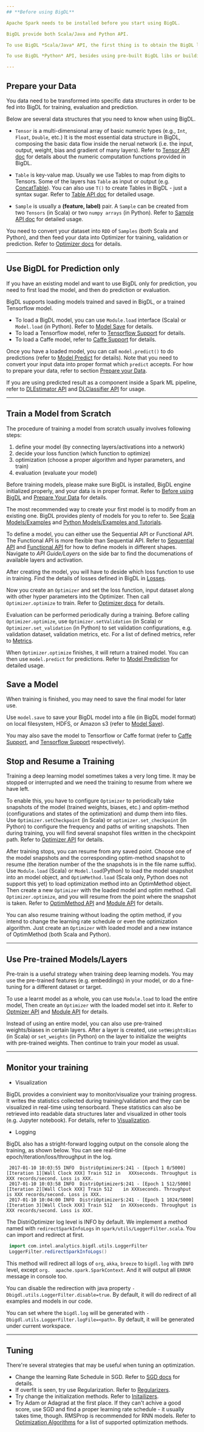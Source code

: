 ```yaml
---
## **Before using BigDL**

Apache Spark needs to be installed before you start using BigDL. 

BigDL provide both Scala/Java and Python API.  

To use BigDL *Scala/Java* API, the first thing is to obtain the BigDL libraries. You can either download the pre-built BigDL libs ([available here](release-download.md)), or build the libs from source code (available at [BigDL Github](https://github.com/intel-analytics/BigDL)). When writing programs, you need to ensure the SparkContext is created successfully and initialize BigDL engine before calling BigDL APIs. Refer to [Use Prebuild Libs](UserGuide/install-pre-built.md), [Build from Source](UserGuide/install-build-src.md), and [Run](UserGuide/run.md) for details about how to build BigDL and run a program in Scala.  

To use BigDL *Python* API, besides using pre-built BigDL libs or building from source, you can also install BigDL python via pip (only support some spark versions). You may use Python API in an interactive shell, or run a program in commandline, or use Jupyter notebooks. Before calling BigDL API's in your program, you have to ensure the SparkContext is succesfully created and initialize BigDL engine. Refer to [Python Install](PythonSupport/python-install.md) and [Python Run](PythonSupport/python-run.md) for details about how to install python and run python programs.

---
```


## **Prepare your Data**

You data need to be transformed into specific data structures in order to be fed into BigDL for training, evaluation and prediction.
 
Below are several data structures that you need to know when using BigDL. 

* ```Tensor``` is a multi-dimensional array of basic numeric types (e.g., ```Int```, ```Float```,       ```Double```, etc.) It is the most essential data structure in BigDL, composing the basic data flow inside the nerual network (i.e. the input, output, weight, bias and gradient of many layers). Refer to [Tensor API doc](APIdocs/Data.md#tensor) for details about the numeric computation functions provided in BigDL. 
* `Table` is key-value map. Usually we use Tables to map from digits to Tensors. Some of the layers has `Table` as input or output (e.g. [ConcatTable](APIdocs/Layers/Containers.md#concattable)). You can also use ```T()``` to create Tables in BigDL - just a syntax sugar. Refer to [Table API doc](APIdocs/Data.md#table) for detailed usage.
 
* `Sample` is usually a **(feature, label)** pair. A `Sample` can be created from two `Tensors` (in Scala) or two `numpy arrays` (in Python). Refer to [Sample API doc](APIdocs/Data.md#sample) for detailed usage.

You need to convert your dataset into `RDD` of `Samples` (both Scala and Python), and then feed your data into Optimizer for training, validation or prediction. Refer to [Optimizer docs](APIdocs/Optimizers/Optimizer.md) for details.


---

## **Use BigDL for Prediction only**

If you have an existing model and want to use BigDL only for prediction, you need to first load the model, and then do prediction or evaluation. 

BigDL supports loading models trained and saved in BigDL, or a trained Tensorflow model. 

* To load a BigDL model, you can use `Module.load` interface (Scala) or `Model.load` (in Python). Refer to [Model Save](APIdocs/Module/#model-save) for details.  
* To load a Tensorflow model, refer to [Tensorflow Support](ProgrammingGuide/tensorflow-support.md) for details.
* To load a Caffe model, refer to [Caffe Support](ProgrammingGuide/caffe-support.md) for details.

Once you have a loaded model, you can call `model.predict()` to do predictions (refer to [Model Predict](APIdocs/Module/#model-prediction) for details). Note that you need to convert your input data into proper format which `predict` accepts. For how to prepare your data, refer to section [Prepare your Data](#prepare-your-data). 

If you are using predicted result as a component inside a Spark ML pipeline, refer to [DLEstimator API](ProgrammingGuide/MLPipeline/MLPipeline.md) and [DLClassifier API](ProgrammingGuide/MLPipeline/MLPipeline.md) for usage. 

---

## **Train a Model from Scratch**

The procedure of training a model from scratch usually involves following steps:

1. define your model (by connecting layers/activations into a network)
2. decide your loss function (which function to optimize)
3. optimization (choose a proper algorithm and hyper parameters, and train)
4. evaluation (evaluate your model) 

Before training models, please make sure BigDL is installed, BigDL engine initialized properly, and your data is in proper format. Refer to [Before using BigDL](#before-using-bigdl) and [Prepare Your Data](#prepare-your-data) for details.  

The most recommended way to create your first model is to modify from an existing one. BigDL provides plenty of models for you to refer to. See [Scala Models/Examples](UserGuide/resources.md) and [Python Models/Examples and Tutorials](PythonSupport/python-resources.md). 

To define a model, you can either use the Sequential API or Functional API. The Functional API is more flexible than Sequential API. Refer to [Sequential API](ProgrammingGuide/Model/Sequential.md) and [Functional API](ProgrammingGuide/Model/Functional.md) for how to define models in different shapes. Navigate to *API Guide/Layers* on the side bar to find the documenations of available layers and activation.

After creating the model, you will have to deside which loss function to use in training. Find the details of losses defined in BigDL in [Losses](APIdocs/Losses.md).  

Now you create an `Optimizer` and set the loss function, input dataset along with other hyper parameters into the Optimizer. Then call `Optimizer.optimize` to train. Refer to [Optimizer docs](APIdocs/Optimizers/Optimizer.md) for details. 

Evaluation can be performed periodically during a training. Before calling `Optimizer.optimize`, use `Optimizer.setValidation` (in Scala) or `Optimizer.set_validation` (in Python) to set validation configurations, e.g. validation dataset, validation metrics, etc. For a list of defined metrics, refer to [Metrics](APIdocs/Metrics.md).

When `Optimizer.optimize` finishes, it will return a trained model. You can then use `model.predict` for predictions. Refer to [Model Prediction](APIdocs/Module.md#model-prediction) for detailed usage.    

## **Save a Model**

When training is finished, you may need to save the final model for later use. 

Use `model.save` to save your BigDL model into a file (in BigDL model format) on local filesystem, HDFS, or Amazon s3 (refer to [Model Save](APIdocs/Module.md/#model-save)). 

You may also save the model to Tensorflow or Caffe format (refer to [Caffe Support](ProgrammingGuide/caffe-support.md), and [Tensorflow Support](ProgrammingGuide/tensorflow-support.md) respectively).  


## **Stop and Resume a Training**

Training a deep learning model sometimes takes a very long time. It may be stopped or interrupted and we need the training to resume from where we have left. 

To enable this, you have to configure `Optimizer` to periodically take snapshots of the model (trained weights, biases, etc.) and optim-method (configurations and states of the optimization) and dump them into files. Use `Optimizer.setCheckpoint` (in Scala) or `optimizer.set_checkpoint` (in Python) to configure the frequency and paths of writing snapshots. Then during training, you will find several snapshot files written in the checkpoint path. Refer to [Optimizer API](APIdocs/Optimizers/Optimizer.md) for details. 

After training stops, you can resume from any saved point. Choose one of the model snapshots and the corresponding optim-method snapshot to resume (the iteration number of the the snapshots is in the file name suffix). Use `Module.load` (Scala) or `Model.load`(Python) to load the model snapshot into an model object, and `OptimMethod.load` (Scala only, Python does not support this yet) to load optimization method into an OptimMethod object. Then create a new `Optimizer` with the loaded model and optim method. Call `Optimizer.optimize`, and you will resume from the point where the snapshot is taken. Refer to [OptimMethod API]() and [Module API](APIdocs/Module.md) for details.
 
You can also resume training without loading the optim method, if you intend to change the learning rate schedule or even the optimization algorithm. Just create an `Optimizer` with loaded model and a new instance of OptimMethod (both Scala and Python). 


--- 

## **Use Pre-trained Models/Layers**

Pre-train is a useful strategy when training deep learning models. You may use the pre-trained features (e.g. embeddings) in your model, or do a fine-tuning for a different dataset or target.
 
To use a learnt model as a whole, you can use `Module.load` to load the entire model, Then create an `Optimizer` with the loaded model set into it. Refer to [Optmizer API](APIdocs/Optimizers/Optimizer.md) and [Module API](APIdocs/Module.md) for details. 

Instead of using an entire model, you can also use pre-trained weights/biases in certain layers. After a layer is created, use `setWeightsBias` (in Scala) or `set_weights` (in Python) on the layer to initialize the weights with pre-trained weights. Then continue to train your model as usual. 


---

## **Monitor your training**


 * Visualization

BigDL provides a convinient way to monitor/visualize your training progress. It writes the statistics collected during training/validation and they can be visualized in real-time using tensorboard. These statistics can also be retrieved into readable data structures later and visualized in other tools (e.g. Jupyter notebook). For details, refer to [Visualization](ProgrammingGuide/visualization.md). 

 * Logging

BigDL also has a stright-forward logging output on the console along the training, as shown below. You can see real-time epoch/iteration/loss/throughput in the log.

```
 2017-01-10 10:03:55 INFO  DistriOptimizer$:241 - [Epoch 1 0/5000][Iteration 1][Wall Clock XXX] Train 512 in   XXXseconds. Throughput is XXX records/second. Loss is XXX.
 2017-01-10 10:03:58 INFO  DistriOptimizer$:241 - [Epoch 1 512/5000][Iteration 2][Wall Clock XXX] Train 512    in XXXseconds. Throughput is XXX records/second. Loss is XXX.
 2017-01-10 10:04:00 INFO  DistriOptimizer$:241 - [Epoch 1 1024/5000][Iteration 3][Wall Clock XXX] Train 512   in XXXseconds. Throughput is XXX records/second. Loss is XXX.
```

The DistriOptimizer log level is INFO by default. We implement a method named with `redirectSparkInfoLogs`  in `spark/utils/LoggerFilter.scala`. You can import and redirect at first.

```scala
 import com.intel.analytics.bigdl.utils.LoggerFilter
 LoggerFilter.redirectSparkInfoLogs()
```

This method will redirect all logs of `org`, `akka`, `breeze` to `bigdl.log` with `INFO` level, except `org.  apache.spark.SparkContext`. And it will output all `ERROR` message in console too.

You can disable the redirection with java property `-Dbigdl.utils.LoggerFilter.disable=true`. By default,   it will do redirect of all examples and models in our code.

You can set where the `bigdl.log` will be generated with `-Dbigdl.utils.LoggerFilter.logFile=<path>`. By    default, it will be generated under current workspace.

---

## **Tuning**

There're several strategies that may be useful when tuning an optimization. 

 * Change the learning Rate Schedule in SGD. Refer to [SGD docs](APIdocs/Optimizers/Optim-Methods.md#sgd) for details. 
 * If overfit is seen, try use Regularization. Refer to [Regularizers](APIdocs/Regularizers.md). 
 * Try change the initialization methods. Refer to [Initailizers](APIdocs/Initializers.md).
 * Try Adam or Adagrad at the first place. If they can't achive a good score, use SGD and find a proper learning rate schedule - it usually takes time, though. RMSProp is recommended for RNN models. Refer to [Optimization Algorithms](APIdocs/Optimizers/Optim-Methods.md) for a list of supported optimization methods. 
